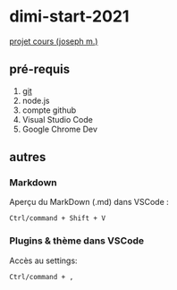 # dimi-start-2021

[projet cours (joseph m.)](https://github.com/jniac/dimi-start-2021)

## pré-requis
1. [git](https://git-scm.com/download)
1. node.js
1. compte github
1. Visual Studio Code
1. Google Chrome Dev

## autres

### Markdown
Aperçu du MarkDown (.md) dans VSCode :
```
Ctrl/command + Shift + V
```

### Plugins & thème dans VSCode
Accès au settings:
```
Ctrl/command + ,
```
